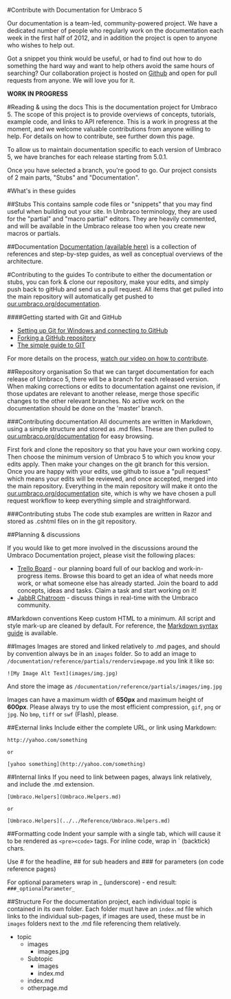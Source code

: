 #Contribute with Documentation for Umbraco 5

Our documentation is a team-led, community-powered project. We have a dedicated number of people who regularly work on the documentation each week in the first half of 2012, and in addition the project is open to anyone who wishes to help out. 

Got a snippet you think would be useful, or had to find out how to do something the hard way and want to help others avoid the same hours of searching? Our collaboration project is hosted on [Github](https://github.com/umbraco/documentation) and open for pull requests from anyone. We will love you for it. 

**WORK IN PROGRESS**

#Reading & using the docs
This is the documentation project for Umbraco 5. The scope of this project is to provide overviews of concepts, tutorials, example code, and links to API reference.
This is a work in progress at the moment, and we welcome valuable contributions from anyone willing to help. For details on how to contribute, see further down this page.

To allow us to maintain documentation specific to each version of Umbraco 5, we have branches for each release starting from 5.0.1.

Once you have selected a branch, you're good to go. Our project consists of 2 main parts, "Stubs" and "Documentation". 

#What's in these guides

##Stubs
This contains sample code files or "snippets" that you may find useful when building out your site. In Umbraco terminology, they are used for the "partial" and "macro partial" editors. They are heavily commented, and will be available in the Umbraco release too when you create new macros or partials. 

##Documentation
[Documentation (available here)](../index.md) is a collection of references and step-by-step guides, as well as conceptual overviews of the architecture.

#Contributing to the guides
To contribute to either the documentation or stubs, you can fork & clone our repository, make your edits, and simply push back to gitHub and send us a pull request. All items that get pulled into the main repository will automatically get pushed to [our.umbraco.org/documentation](http://our.umbraco.org/documentation).

####Getting started with Git and GitHub
 * [Setting up Git for Windows and connecting to GitHub](http://help.github.com/win-set-up-git/)
 * [Forking a GitHub repository](http://help.github.com/fork-a-repo/)
 * [The simple guide to GIT](http://rogerdudler.github.com/git-guide/)

For more details on the process, [watch our video on how to contribute](http://www.screenr.com/vb78).

##Repository organisation
So that we can target documentation for each release of Umbraco 5, there will be a branch for each released version.
When making corrections or edits to documentation against one revision, if those updates are relevant to another release, merge those specific changes to the other relevant branches.
No active work on the documentation should be done on the 'master' branch.

###Contributing documentation
All documents are written in Markdown, using a simple structure and stored as .md files.
These are then pulled to [our.umbraco.org/documentation](http://our.umbraco.org/documentation) for easy browsing. 

First fork and clone the repository so that you have your own working copy. Then choose the minimum version of Umbraco 5 to which you know your edits apply. Then make your changes on the git branch for this version. Once you are happy with your edits, use github to issue a "pull request" which means your edits will be reviewed, and once accepted, merged into the main repository. Everything in the main repository will make it onto the [our.umbraco.org/documentation](http://our.umbraco.org/documentation) site, which is why we have chosen a pull request workflow to keep everything simple and straightforward.

###Contributing stubs
The code stub examples are written in Razor and stored as .cshtml files on in the git repository.

##Planning & discussions

If you would like to get more involved in the discussions around the Umbraco Documentation project, please visit the following places:

* [Trello Board](https://trello.com/board/umbraco-v5-documentation-project/4f4f4d98dcf3dbda4b226e6f) - our planning board full of our backlog and work-in-progress items. Browse this board to get an idea of what needs more work, or what someone else has already started. Join the board to add concepts, ideas and tasks. Claim a task and start working on it!
* [JabbR Chatroom](http://jabbr.net/#/rooms/umbraco) - discuss things in real-time with the Umbraco community.


#Markdown conventions
Keep custom HTML to a minimum. All script and style mark-up are cleaned by default.
For reference, the [Markdown syntax guide](http://daringfireball.net/projects/markdown/syntax) is available.

##Images
Images are stored and linked relatively to .md pages, and should by convention always be in an
`images` folder. So to add an image to `/documentation/reference/partials/renderviewpage.md` you link it like so:

	![My Image Alt Text](images/img.jpg)

And store the image as `/documentation/reference/partials/images/img.jpg`

Images can have a maximum width of **650px** and maximum height of **600px**. Please always try to use 
the most efficient compression, `gif`, `png` or `jpg`. No `bmp`, `tiff` or `swf` (Flash), please.

##External links
Include either the complete URL, or link using Markdown:
	
	http://yahoo.com/something

	or

	[yahoo something](http://yahoo.com/something)


##Internal links
If you need to link between pages, always link relatively, and include the .md extension.

	[Umbraco.Helpers](Umbraco.Helpers.md)

	or

	[Umbraco.Helpers](../../Reference/Umbraco.Helpers.md)

##Formatting code
Indent your sample with a single tab, which will cause it to be rendered as `<pre><code>` tags.
For inline code, wrap in ` (backtick) chars.

Use # for the headline, ## for sub headers and ### for parameters (on code reference pages)

For optional parameters wrap in _ (underscore) - end result: `###_optionalParameter_` 

##Structure
For the documentation project, each individual topic is contained in its own folder.
Each folder must have an `index.md` file which links to the individual sub-pages, if images
are used, these must be in `images` folders next to the .md file referencing them relatively.

* topic
	* images
		* images.jpg
	* Subtopic
		* images
		* index.md
	* index.md
	* otherpage.md

	